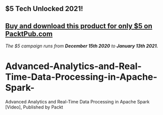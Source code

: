 ## $5 Tech Unlocked 2021!
[Buy and download this product for only $5 on PacktPub.com](https://www.packtpub.com/)
-----
*The $5 campaign         runs from __December 15th 2020__ to __January 13th 2021.__*

# Advanced-Analytics-and-Real-Time-Data-Processing-in-Apache-Spark-
Advanced Analytics and Real-Time Data Processing in Apache Spark [Video], Published by Packt
